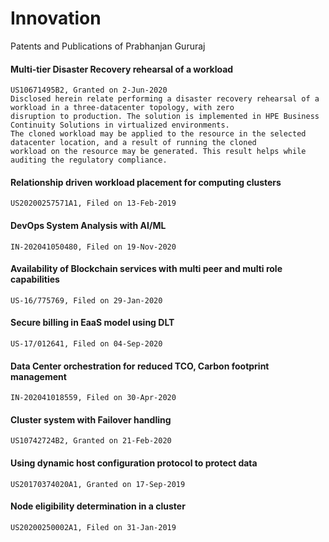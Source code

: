 # Innovation
Patents and Publications of Prabhanjan Gururaj

#### Multi-tier Disaster Recovery rehearsal of a workload 
	US10671495B2, Granted on 2-Jun-2020  
    Disclosed herein relate performing a disaster recovery rehearsal of a workload in a three-datacenter topology, with zero 
    disruption to production. The solution is implemented in HPE Business Continuity Solutions in virtualized environments. 
    The cloned workload may be applied to the resource in the selected datacenter location, and a result of running the cloned 
    workload on the resource may be generated. This result helps while auditing the regulatory compliance. 

#### Relationship driven workload placement for computing clusters
	US20200257571A1, Filed on 13-Feb-2019

#### DevOps System Analysis with AI/ML
	IN-202041050480, Filed on 19-Nov-2020

#### Availability of Blockchain services with multi peer and multi role capabilities 
	US-16/775769, Filed on 29-Jan-2020

#### Secure billing in EaaS model using DLT
	US-17/012641, Filed on 04-Sep-2020

#### Data Center orchestration for reduced TCO, Carbon footprint management 
	IN-202041018559, Filed on 30-Apr-2020

#### Cluster system with Failover handling
	US10742724B2, Granted on 21-Feb-2020

#### Using dynamic host configuration protocol to protect data 
	US20170374020A1, Granted on 17-Sep-2019

#### Node eligibility determination in a cluster
	US20200250002A1, Filed on 31-Jan-2019
